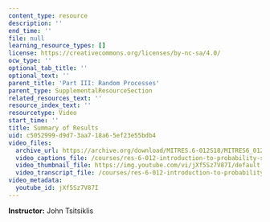 ```yaml
---
content_type: resource
description: ''
end_time: ''
file: null
learning_resource_types: []
license: https://creativecommons.org/licenses/by-nc-sa/4.0/
ocw_type: ''
optional_tab_title: ''
optional_text: ''
parent_title: 'Part III: Random Processes'
parent_type: SupplementalResourceSection
related_resources_text: ''
resource_index_text: ''
resourcetype: Video
start_time: ''
title: Summary of Results
uid: c5052999-d9d7-3aa7-18a6-5ef23e55bdb4
video_files:
  archive_url: https://archive.org/download/MITRES.6-012S18/MITRES6_012S18_L22-09_300k.mp4
  video_captions_file: /courses/res-6-012-introduction-to-probability-spring-2018/304f29c18c1f556f80dd2620007efdae_jXf5Sz7V87I.vtt
  video_thumbnail_file: https://img.youtube.com/vi/jXf5Sz7V87I/default.jpg
  video_transcript_file: /courses/res-6-012-introduction-to-probability-spring-2018/aee9b6bba0939e63dfeaaff5455ccf2d_jXf5Sz7V87I.pdf
video_metadata:
  youtube_id: jXf5Sz7V87I
---
```


**Instructor:** John Tsitsiklis

